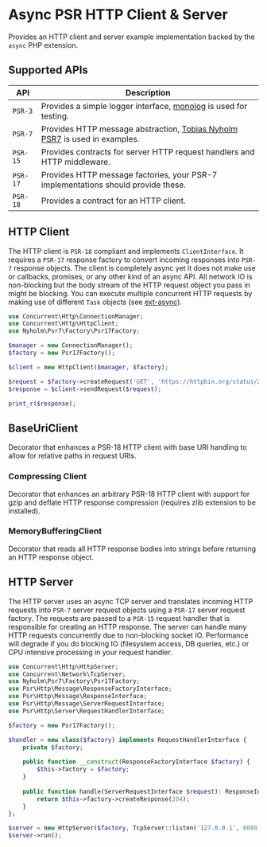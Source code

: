 # Async PSR HTTP Client & Server

Provides an HTTP client and server example implementation backed by the `async` PHP extension.

## Supported APIs

| API | Description |
| --- | ----------- |
| `PSR-3` | Provides a simple logger interface, [monolog](https://github.com/Seldaek/monolog) is used for testing. |
| `PSR-7` | Provides HTTP message abstraction, [Tobias Nyholm PSR7](https://github.com/Nyholm/psr7) is used in examples. |
| `PSR-15` | Provides contracts for server HTTP request handlers and HTTP middleware. |
| `PSR-17` | Provides HTTP message factories, your PSR-7 implementations should provide these. |
| `PSR-18` | Provides a contract for an HTTP client. |

## HTTP Client

The HTTP client is `PSR-18` compliant and implements `ClientInterface`. It requires a `PSR-17` response factory to convert incoming responses into `PSR-7` response objects. The client is completely async yet it does not make use or callbacks, promises, or any other kind of an async API. All network IO is non-blocking but the body stream of the HTTP request object you pass in might be blocking. You can execute multiple concurrent HTTP requests by making use of different `Task` objects (see [ext-async](https://github.com/concurrent-php/ext-async)).

```php
use Concurrent\Http\ConnectionManager;
use Concurrent\Http\HttpClient;
use Nyholm\Psr7\Factory\Psr17Factory;

$manager = new ConnectionManager();
$factory = new Psr17Factory();

$client = new HttpClient($manager, $factory);

$request = $factory->createRequest('GET', 'https://httpbin.org/status/201');
$response = $client->sendRequest($request);

print_r($response);
```

## BaseUriClient

Decorator that enhances a PSR-18 HTTP client with base URI handling to allow for relative paths in request URIs.

### Compressing Client

Decorator that enhances an arbitrary PSR-18 HTTP client with support for gzip and deflate HTTP response compression (requires zlib extension to be installed).

### MemoryBufferingClient

Decorator that reads all HTTP response bodies into strings before returning an HTTP response object.

## HTTP Server

The HTTP server uses an async TCP server and translates incoming HTTP requests into `PSR-7` server request objects using a `PSR-17` server request factory. The requests are passed to a `PSR-15` request handler that is responsible for creating an HTTP response. The server can handle many HTTP requests concurrently due to non-blocking socket IO. Performance will degrade if you do blocking IO (filesystem access, DB queries, etc.) or CPU intensive processing in your request handler.

```php
use Concurrent\Http\HttpServer;
use Concurrent\Network\TcpServer;
use Nyholm\Psr7\Factory\Psr17Factory;
use Psr\Http\Message\ResponseFactoryInterface;
use Psr\Http\Message\ResponseInterface;
use Psr\Http\Message\ServerRequestInterface;
use Psr\Http\Server\RequestHandlerInterface;

$factory = new Psr17Factory();

$handler = new class($factory) implements RequestHandlerInterface {
    private $factory;
    
    public function __construct(ResponseFactoryInterface $factory) {
        $this->factory = $factory;
    }
    
    public function handle(ServerRequestInterface $request): ResponseInterface {
        return $this->factory->createResponse(204);
    }
};

$server = new HttpServer($factory, TcpServer::listen('127.0.0.1', 8080), $handler);
$server->run();
```
